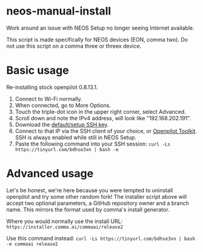 # neos-manual-install
Work around an issue with NEOS Setup no longer seeing Internet available.

This script is made specifically for NEOS devices (EON, comma two). Do not use this script on a comma three or threex device.

# Basic usage

Re-installing stock openpilot 0.8.13.1.

1. Connect to Wi-Fi normally.
2. When connected, go to More Options.
3. Touch the triple-dot icon in the upper right corner, select Advanced.
4. Scroll down and note the IPv4 address, will look like "192.168.202.191".
5. Download the [default/setup SSH key](https://github.com/commaai/openpilot/blob/master/tools/ssh/id_rsa).
6. Connect to that IP via the SSH client of your choice, or [Openpilot Toolkit](https://github.com/spektor56/OpenpilotToolkit). SSH is always enabled while still in NEOS Setup.
7. Paste the following command into your SSH session: `curl -Ls https://tinyurl.com/bdhse3xn | bash -e`

# Advanced usage

Let's be honest, we're here because you were tempted to uninstall openpilot and try some other random fork!
The installer script above will accept two optional parameters, a GitHub repository owner and a branch name. This mirrors the format used by comma's install generator.

Where you would normally use the install URL: `https://installer.comma.ai/commaai/release2`

Use this command instead: `curl -Ls https://tinyurl.com/bdhse3xn | bash -e commaai release2`
